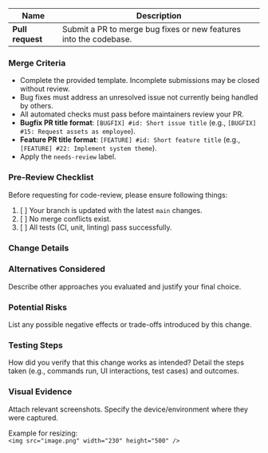 | Name             | Description                                                       |
| ---------------- | ----------------------------------------------------------------- |
| **Pull request** | Submit a PR to merge bug fixes or new features into the codebase. |

### Merge Criteria

- Complete the provided template. Incomplete submissions may be closed without review.
- Bug fixes must address an unresolved issue not currently being handled by others.
- All automated checks must pass before maintainers review your PR.
- **Bugfix PR title format**: `[BUGFIX] #id: Short issue title` (e.g., `[BUGFIX] #15: Request assets as employee`).
- **Feature PR title format**: `[FEATURE] #id: Short feature title` (e.g., `[FEATURE] #22: Implement system theme`).
- Apply the `needs-review` label.

### Pre-Review Checklist

Before requesting for code-review, please ensure following things:

1. [ ] Your branch is updated with the latest `main` changes.
2. [ ] No merge conflicts exist.
3. [ ] All tests (CI, unit, linting) pass successfully.

### Change Details

<!--  
Clearly explain the purpose and design of your changes. Link the related issue. If the description is unclear, the PR may be closed. Assume the reviewer is unfamiliar with recent updates.  
-->

### Alternatives Considered

Describe other approaches you evaluated and justify your final choice.

### Potential Risks

List any possible negative effects or trade-offs introduced by this change.

### Testing Steps

How did you verify that this change works as intended? Detail the steps taken (e.g., commands run, UI interactions, test cases) and outcomes.

### Visual Evidence

Attach relevant screenshots. Specify the device/environment where they were captured.

Example for resizing:  
`<img src="image.png" width="230" height="500" />`
